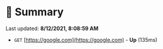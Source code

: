 # 📖 Summary
Last updated: **8/12/2021, 8:08:59 AM**

- `GET` [https://google.com](https://google.com) - **Up** (135ms)
